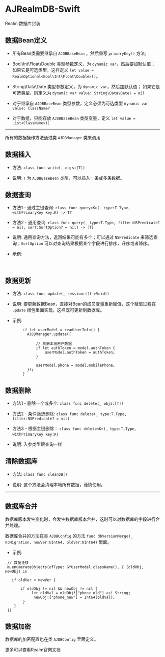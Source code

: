 # AJRealmDB-Swift
Realm 数据库封装


## 数据Bean定义
 * 所有Bean类需要继承自 `AJDBBaseBean` ，然后重写 `primaryKey()` 方法;
 * Bool\Int\Float\Double 类型参数定义，为 ` dynamic var `，然后要加默认值；
   如果它是可选类型，这样定义 ` let value = RealmOptional<Bool\Int\Float\Double>() `。
 
 * String\Data\Date 类型参数定义，为 ` dynamic var `，然后加默认值；
   如果它是可选类型，则定义为 `dynamic var value: String\Data\Date? = nil`
 
 * 对于继承自 `AJDBBaseBean` 类型参数，定义必须为可选类型 `dynamic var value: ClassName?`
 * 对于数组，只能存放 `AJDBBaseBean` 类型变量，定义 `let value = List<ClassName>()`
 
 
 ---
 
 所有的数据操作方法通过类 `AJDBManager` 类来调用.
 
 ## 数据插入
 * 方法: `class func write(_ objs:[T])`
  
 * 说明: `T` 为 `AJDBBaseBean` 类型，可以插入一条或多条数据。
 
 ## 数据查询
 * 方法1 - 通过主键查询: `class func query<K>(_ type:T.Type, withPrimaryKey key:K) -> T?` 
 
 * 方法2 - 通用查询: `class func query(_ type:T.Type, filter:NSPredicate? = nil, sort:SortOption? = nil) -> [T]`
 
 * 说明: 通用查询方法，返回结果可能有多个；可以通过 `NSPredicate` 来筛选查询；`SortOption` 可以对查询结果根据某个字段进行排序，升序或者降序。
 
 * 示例:

  
 ## 数据更新
 * 方法: `class func update(_ session:(()->Void))` 
  
 * 说明: 要更新数据Bean，直接对Bean的成员变量重新赋值，这个赋值过程在 `update` 闭包里面实现，这样既可更新到数据库。
  
 * 示例:
  ```
          if let userModel = readUserInfo() {
            AJDBManager.update({
                
                // 刷新本地用户数据
                if let authToken = model.authToken {
                    userModel.authToken = authToken;
                }
                
                userModel.phone = model.mobilePhone;
            });
          }
  ```
 
 ## 数据删除
 * 方法1 - 删除一个或多个: `class func delete(_ objs:[T])` 
 
 * 方法2 - 条件筛选删除: `class func delete(_ type:T.Type, filter:NSPredicate? = nil)`
 
 * 方法3 - 根据主键删除： `class func delete<K>(_ type:T.Type, withPrimaryKey key:K)`
  
 * 说明: 入参类型跟查询一样
 
 ## 清除数据库
 * 方法: `class func cleanDB()` 
 
 * 说明: 这个方法会清理本地所有数据，谨慎使用。
 
 ---
 
 ## 数据库合并
 数据库版本发生变化时，会发生数据库版本合并，这时可以对数据库的字段进行合并处理。
 
 数据库合并的方法在类 `AJDBConfig` 的方法 `func dbVersionMerge(_ m:Migration, newVer:UInt64, oldVer:UInt64)` 里面。
 
 * 示例:
 ```
  // 数据迁移
  m.enumerateObjects(ofType: GYUserModel.className(), { (oldObj, newObj) in
          
    if oldVer < newVer {
                
        if oldObj != nil && newObj != nil {
             let oldVal = oldObj!["phone_old"] as! String;
              newObj!["phone_new"] = Int64(oldVal);
         }
     }
  })
 ```
 
 ## 数据加密
 数据库的加密配置也在类 `AJDBConfig` 里面定义。
 
 更多可以查看Realm官网文档
